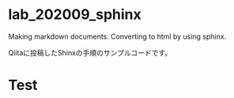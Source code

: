 # lab_202009_sphinx
Making markdown documents. Converting to html by using sphinx.

Qiitaに投稿したShinxの手順のサンプルコードです。
# Test
